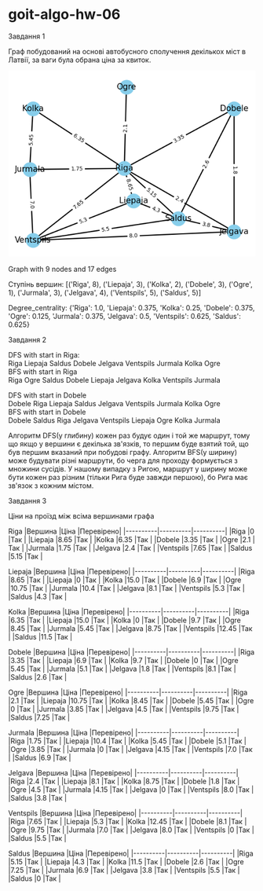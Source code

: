 # goit-algo-hw-06
Завдання 1

Граф побудований на основі автобусного сполучення декількох міст в Латвії, за ваги була обрана ціна за квиток.

<img src="Figure_1.png" alt="Alt text" title="Optional title">

Graph with 9 nodes and 17 edges

Cтупінь вершин: [('Riga', 8), ('Liepaja', 3), ('Kolka', 2), ('Dobele', 3), ('Ogre', 1), ('Jurmala', 3), ('Jelgava', 4), ('Ventspils', 5), ('Saldus', 5)]

Degree_centrality: {'Riga': 1.0, 'Liepaja': 0.375, 'Kolka': 0.25, 'Dobele': 0.375, 'Ogre': 0.125, 'Jurmala': 0.375, 'Jelgava': 0.5, 'Ventspils': 0.625, 'Saldus': 0.625}

Завдання 2

DFS with start in Riga: </br>
Riga Liepaja Saldus Dobele Jelgava Ventspils Jurmala Kolka Ogre</br>
BFS with start in Riga</br>
Riga Ogre Saldus Dobele Liepaja Jelgava Kolka Ventspils Jurmala</br>

DFS with start in Dobele</br>
Dobele Riga Liepaja Saldus Jelgava Ventspils Jurmala Kolka Ogre</br>
BFS with start in Dobele</br>
Dobele Saldus Riga Jelgava Ventspils Liepaja Ogre Kolka Jurmala</br>

Алгоритм DFS(у глибину) кожен раз будує один і той же маршрут, тому що якщо у вершини є декілька зв'язків, то першим буде взятий той, що був першим вказаний при побудові графу. Алгоритм BFS(у ширину) може будувати різні маршрути, бо черга для проходу формується з множини сусідів. У нашому випадку з Ригою, маршрут у ширину може бути кожен раз різним (тільки Рига буде завжди першою), бо Рига має зв'язок з кожним містом.

Завдання 3

Ціни на проїзд між всіма вершинами графа

Riga
|Вершина   |Ціна      |Перевірено|
|----------|----------|----------|
|Riga      |0         |Так       |
|Liepaja   |8.65      |Так       |
|Kolka     |6.35      |Так       |
|Dobele    |3.35      |Так       |
|Ogre      |2.1       |Так       |
|Jurmala   |1.75      |Так       |
|Jelgava   |2.4       |Так       |
|Ventspils |7.65      |Так       |
|Saldus    |5.15      |Так       |

Liepaja
|Вершина   |Ціна      |Перевірено|
|----------|----------|----------|
|Riga      |8.65      |Так       |
|Liepaja   |0         |Так       |
|Kolka     |15.0      |Так       |
|Dobele    |6.9       |Так       |
|Ogre      |10.75     |Так       |
|Jurmala   |10.4      |Так       |
|Jelgava   |8.1       |Так       |
|Ventspils |5.3       |Так       |
|Saldus    |4.3       |Так       |

Kolka
|Вершина   |Ціна      |Перевірено|
|----------|----------|----------|
|Riga      |6.35      |Так       |
|Liepaja   |15.0      |Так       |
|Kolka     |0         |Так       |
|Dobele    |9.7       |Так       |
|Ogre      |8.45      |Так       |
|Jurmala   |5.45      |Так       |
|Jelgava   |8.75      |Так       |
|Ventspils |12.45     |Так       |
|Saldus    |11.5      |Так       |

Dobele
|Вершина   |Ціна      |Перевірено|
|----------|----------|----------|
|Riga      |3.35      |Так       |
|Liepaja   |6.9       |Так       |
|Kolka     |9.7       |Так       |
|Dobele    |0         |Так       |
|Ogre      |5.45      |Так       |
|Jurmala   |5.1       |Так       |
|Jelgava   |1.8       |Так       |
|Ventspils |8.1       |Так       |
|Saldus    |2.6       |Так       |

Ogre
|Вершина   |Ціна      |Перевірено|
|----------|----------|----------|
|Riga      |2.1       |Так       |
|Liepaja   |10.75     |Так       |
|Kolka     |8.45      |Так       |
|Dobele    |5.45      |Так       |
|Ogre      |0         |Так       |
|Jurmala   |3.85      |Так       |
|Jelgava   |4.5       |Так       |
|Ventspils |9.75      |Так       |
|Saldus    |7.25      |Так       |

Jurmala
|Вершина   |Ціна      |Перевірено|
|----------|----------|----------|
|Riga      |1.75      |Так       |
|Liepaja   |10.4      |Так       |
|Kolka     |5.45      |Так       |
|Dobele    |5.1       |Так       |
|Ogre      |3.85      |Так       |
|Jurmala   |0         |Так       |
|Jelgava   |4.15      |Так       |
|Ventspils |7.0       |Так       |
|Saldus    |6.9       |Так       |

Jelgava
|Вершина   |Ціна      |Перевірено|
|----------|----------|----------|
|Riga      |2.4       |Так       |
|Liepaja   |8.1       |Так       |
|Kolka     |8.75      |Так       |
|Dobele    |1.8       |Так       |
|Ogre      |4.5       |Так       |
|Jurmala   |4.15      |Так       |
|Jelgava   |0         |Так       |
|Ventspils |8.0       |Так       |
|Saldus    |3.8       |Так       |

Ventspils
|Вершина   |Ціна      |Перевірено|
|----------|----------|----------|
|Riga      |7.65      |Так       |
|Liepaja   |5.3       |Так       |
|Kolka     |12.45     |Так       |
|Dobele    |8.1       |Так       |
|Ogre      |9.75      |Так       |
|Jurmala   |7.0       |Так       |
|Jelgava   |8.0       |Так       |
|Ventspils |0         |Так       |
|Saldus    |5.5       |Так       |

Saldus
|Вершина   |Ціна      |Перевірено|
|----------|----------|----------|
|Riga      |5.15      |Так       |
|Liepaja   |4.3       |Так       |
|Kolka     |11.5      |Так       |
|Dobele    |2.6       |Так       |
|Ogre      |7.25      |Так       |
|Jurmala   |6.9       |Так       |
|Jelgava   |3.8       |Так       |
|Ventspils |5.5       |Так       |
|Saldus    |0         |Так       |

